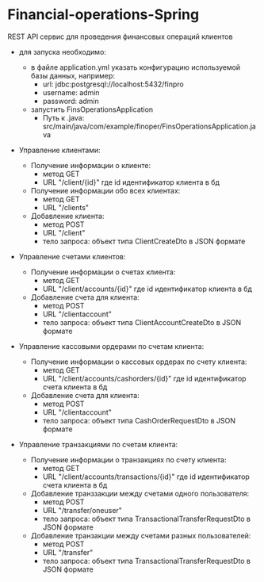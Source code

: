 # Financial-operations-Spring
REST API сервис для проведения финансовых операций клиентов
 - для запуска необходимо:
   - в файле application.yml указать конфигурацию используемой базы данных, например:
      - url: jdbc:postgresql://localhost:5432/finpro
      - username: admin
      - password: admin
   - запустить FinsOperationsApplication
      - Путь к .java: src/main/java/com/example/finoper/FinsOperationsApplication.java

- Управление клиентами:
   - Получение информации о клиенте:
     - метод GET
     - URL "/client/{id}"
      где id идентификатор клиента в бд
  - Получение информации обо всех клиентах:
    - метод GET
    - URL "/clients"
  - Добавление клиента:
    - метод POST
    - URL "/client"
    - тело запроса: объект типа ClientCreateDto в JSON формате

- Управление счетами клиентов:
  - Получение информации о счетах клиента:
    - метод GET
    - URL "/client/accounts/{id}"
      где id идентификатор клиента в бд
  - Добавление счета для клиента:
    - метод POST
    - URL "/clientaccount"
    - тело запроса: объект типа ClientAccountCreateDto в JSON формате
    
- Управление кассовыми ордерами по счетам клиента:
  - Получение информации о кассовых ордерах по счету клиента:
    - метод GET
    - URL "/client/accounts/cashorders/{id}"
      где id идентификатор счета клиента в бд
  - Добавление счета для клиента:
    - метод POST
    - URL "/clientaccount"
    - тело запроса: объект типа CashOrderRequestDto в JSON формате
    
- Управление транзакциями по счетам клиента:
  - Получение информации о транзакциях по счету клиента:
    - метод GET
    - URL "/client/accounts/transactions/{id}"
      где id идентификатор счета клиента в бд
  - Добавление транззакции между счетами одного пользователя:
    - метод POST
    - URL "/transfer/oneuser"
    - тело запроса: объект типа TransactionalTransferRequestDto в JSON формате
  - Добавление транзакции между счетами разных пользователей:
    - метод POST
    - URL "/transfer"
    - тело запроса: объект типа TransactionalTransferRequestDto в JSON формате
